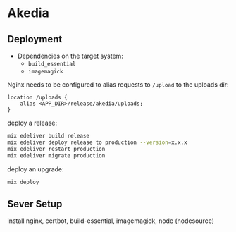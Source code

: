 # Akedia

## Deployment

* Dependencies on the target system:
  * `build_essential`
  * `imagemagick`

Nginx needs to be configured to alias requests to `/upload` to the uploads dir:

```nginx
location /uploads {
    alias <APP_DIR>/release/akedia/uploads;
}
```


deploy a release:

```bash
mix edeliver build release
mix edeliver deploy release to production --version=x.x.x
mix edeliver restart production
mix edeliver migrate production
```

deploy an upgrade:

```bash
mix deploy
```

## Sever Setup

install nginx, certbot, build-essential, imagemagick, node (nodesource)
